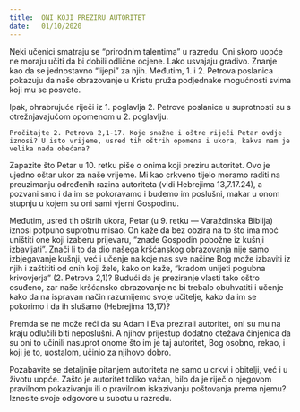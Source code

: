 ```yaml
---
title:  ONI KOJI PREZIRU AUTORITET
date:   01/10/2020
---
```


Neki učenici smatraju se “prirodnim talentima” u razredu. Oni skoro uopće ne moraju učiti da bi dobili odlične ocjene. Lako usvajaju gradivo. Znanje kao da se jednostavno “lijepi” za njih. Međutim, 1. i 2. Petrova poslanica pokazuju da naše obrazovanje u Kristu pruža podjednake mogućnosti svima koji mu se posvete.

Ipak, ohrabrujuće riječi iz 1. poglavlja 2. Petrove poslanice u suprotnosti su s otrežnjavajućom opomenom u 2. poglavlju.

`Pročitajte 2. Petrova 2,1-17. Koje snažne i oštre riječi Petar ovdje iznosi? U isto vrijeme, usred tih oštrih opomena i ukora, kakva nam je velika nada obećana?`

Zapazite što Petar u 10. retku piše o onima koji preziru autoritet. Ovo je ujedno oštar ukor za naše vrijeme. Mi kao crkveno tijelo moramo raditi na preuzimanju određenih razina autoriteta (vidi Hebrejima 13,7.17.24), a pozvani smo i da im se pokoravamo i budemo im poslušni, makar u onom stupnju u kojem su oni sami vjerni Gospodinu.

Međutim, usred tih oštrih ukora, Petar (u 9. retku — Varaždinska Biblija) iznosi potpuno suprotnu misao. On kaže da bez obzira na to što ima moć uništiti one koji izaberu prijevaru, “znade Gospodin pobožne iz kušnji izbavljati”. Znači li to da dio našega kršćanskog obrazovanja nije samo izbjegavanje kušnji, već i učenje na koje nas sve načine Bog može izbaviti iz njih i zaštititi od onih koji žele, kako on kaže, “kradom unijeti pogubna krivovjerja” (2. Petrova 2,1)? Budući da je preziranje vlasti tako oštro osuđeno, zar naše kršćansko obrazovanje ne bi trebalo obuhvatiti i učenje kako da na ispravan način razumijemo svoje učitelje, kako da im se pokorimo i da ih slušamo (Hebrejima 13,17)?

Premda se ne može reći da su Adam i Eva prezirali autoritet, oni su mu na kraju odlučili biti neposlušni. A njihov prijestup dodatno otežava činjenica da su oni to učinili nasuprot onome što im je taj autoritet, Bog osobno, rekao, i koji je to, uostalom, učinio za njihovo dobro.

Pozabavite se detaljnije pitanjem autoriteta ne samo u crkvi i obitelji, već i u životu uopće. Zašto je autoritet toliko važan, bilo da je riječ o njegovom pravilnom pokazivanju ili o pravilnom iskazivanju poštovanja prema njemu? Iznesite svoje odgovore u subotu u razredu.